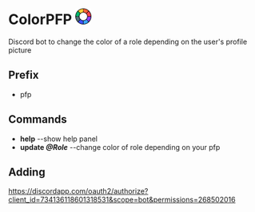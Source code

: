 # ColorPFP <img src="icon.png" alt="ColorPFP logo" width="32">
Discord bot to change the color of a role depending on the user's profile picture
## Prefix
- pfp
## Commands
 - **help** --show help panel
 - **update *@Role*** --change color of role depending on your pfp
## Adding
https://discordapp.com/oauth2/authorize?client_id=734136118601318531&scope=bot&permissions=268502016
